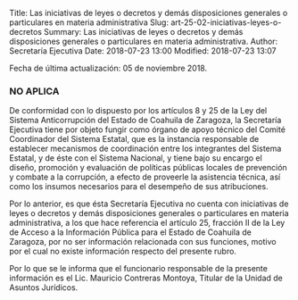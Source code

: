 Title: Las iniciativas de leyes o decretos y demás disposiciones generales o particulares en materia administrativa
Slug: art-25-02-iniciativas-leyes-o-decretos
Summary: Las iniciativas de leyes o decretos y demás disposiciones generales o particulares en materia administrativa.
Author: Secretaría Ejecutiva
Date: 2018-07-23 13:00
Modified: 2018-07-23 13:07


Fecha de última actualización: 05 de noviembre 2018.

### NO APLICA

De conformidad con lo dispuesto por los artículos 8 y 25 de la Ley del Sistema
Anticorrupción del Estado de Coahuila de Zaragoza, la Secretaría Ejecutiva tiene por objeto
fungir como órgano de apoyo técnico del Comité Coordinador del Sistema Estatal, que es la
instancia responsable de establecer mecanismos de coordinación entre los integrantes del
Sistema Estatal, y de éste con el Sistema Nacional, y tiene bajo su encargo el diseño,
promoción y evaluación de políticas públicas locales de prevención y combate a la
corrupción, a efecto de proveerle la asistencia técnica, así como los insumos necesarios
para el desempeño de sus atribuciones.

Por lo anterior, es que ésta Secretaría Ejecutiva no cuenta con iniciativas de leyes o
decretos y demás disposiciones generales o particulares en materia administrativa, a los que
hace referencia el artículo 25, fracción II de la Ley de Acceso a la Información Pública para
el Estado de Coahuila de Zaragoza, por no ser información relacionada con sus funciones,
motivo por el cual no existe información respecto del presente rubro.

Por lo que se le informa que el funcionario responsable de la presente información es el
Lic. Mauricio Contreras Montoya, Titular de la Unidad de Asuntos Jurídicos.
